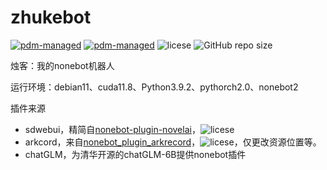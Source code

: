 # zhukebot

[![pdm-managed](https://img.shields.io/badge/python-3.9+-blue)](https://pdm.fming.dev)
[![pdm-managed](https://img.shields.io/badge/pdm-managed-blueviolet)](https://pdm.fming.dev)
![licese](https://img.shields.io/github/license/DaoMingze/zhukebot)
![GitHub repo size](https://img.shields.io/github/repo-size/daomingze/zhukebot)
<!--![GitHub release](https://img.shields.io/github/v/release/daomingze/zhukebot)-->


烛客：我的nonebot机器人

运行环境：debian11、cuda11.8、Python3.9.2、pythorch2.0、nonebot2

插件来源

- sdwebui，精简自[nonebot-plugin-novelai](https://github.com/sena-nana/nonebot-plugin-novelai)，![licese](https://img.shields.io/github/license/sena-nana/nonebot-plugin-novelai?style=flat-square)
- arkcord，来自[nonebot_plugin_arkrecord](https://github.com/zheuziihau/nonebot_plugin_arkrecord)，![licese](https://img.shields.io/github/license/zheuziihau/nonebot_plugin_arkrecord?style=flat-square)，仅更改资源位置等。
- chatGLM，为清华开源的chatGLM-6B提供nonebot插件
